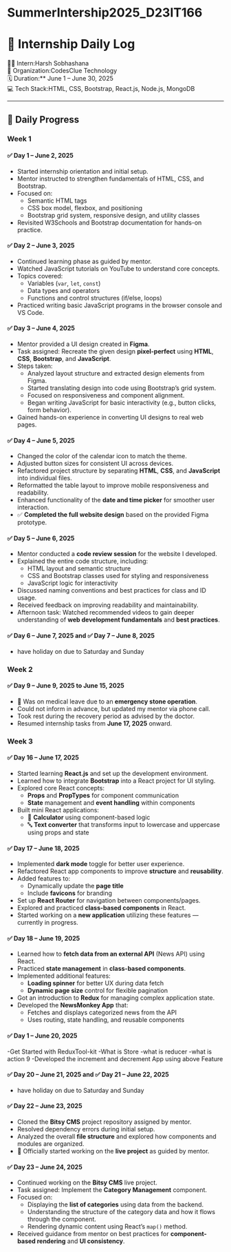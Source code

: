 # SummerIntership2025_D23IT166

# 📝 Internship Daily Log

🧑‍💻 Intern:Harsh Sobhashana  
🏢 Organization:CodesClue Technology  
🗓️ Duration:** June 1 – June 30, 2025  
💻 Tech Stack:HTML, CSS, Bootstrap, React.js, Node.js, MongoDB  

---

## 📅 Daily Progress

### Week 1

#### ✅ Day 1 – June 2, 2025
- Started internship orientation and initial setup.
- Mentor instructed to strengthen fundamentals of HTML, CSS, and Bootstrap.
- Focused on:
  - Semantic HTML tags
  - CSS box model, flexbox, and positioning
  - Bootstrap grid system, responsive design, and utility classes
- Revisited W3Schools and Bootstrap documentation for hands-on practice.

#### ✅ Day 2 – June 3, 2025
- Continued learning phase as guided by mentor.
- Watched JavaScript tutorials on YouTube to understand core concepts.
- Topics covered:
  - Variables (`var`, `let`, `const`)
  - Data types and operators
  - Functions and control structures (if/else, loops)
- Practiced writing basic JavaScript programs in the browser console and VS Code.

#### ✅ Day 3 – June 4, 2025
- Mentor provided a UI design created in **Figma**.
- Task assigned: Recreate the given design **pixel-perfect** using **HTML**, **CSS**, **Bootstrap**, and **JavaScript**.
- Steps taken:
  - Analyzed layout structure and extracted design elements from Figma.
  - Started translating design into code using Bootstrap’s grid system.
  - Focused on responsiveness and component alignment.
  - Began writing JavaScript for basic interactivity (e.g., button clicks, form behavior).
- Gained hands-on experience in converting UI designs to real web pages.

#### ✅ Day 4 – June 5, 2025
- Changed the color of the calendar icon to match the theme.
- Adjusted button sizes for consistent UI across devices.
- Refactored project structure by separating **HTML**, **CSS**, and **JavaScript** into individual files.
- Reformatted the table layout to improve mobile responsiveness and readability.
- Enhanced functionality of the **date and time picker** for smoother user interaction.
- ✅ **Completed the full website design** based on the provided Figma prototype.

#### ✅ Day 5 – June 6, 2025
- Mentor conducted a **code review session** for the website I developed.
- Explained the entire code structure, including:
  - HTML layout and semantic structure
  - CSS and Bootstrap classes used for styling and responsiveness
  - JavaScript logic for interactivity
- Discussed naming conventions and best practices for class and ID usage.
- Received feedback on improving readability and maintainability.
- Afternoon task: Watched recommended videos to gain deeper understanding of **web development fundamentals** and **best practices**.

#### ✅ Day 6 – June 7, 2025 and ✅ Day 7 – June 8, 2025
- have holiday on due to Saturday and Sunday

### Week 2

#### ✅ Day 9 – June 9, 2025 to June 15, 2025
- 🛌 Was on medical leave due to an **emergency stone operation**.
- Could not inform in advance, but updated my mentor via phone call.
- Took rest during the recovery period as advised by the doctor.
- Resumed internship tasks from **June 17, 2025** onward.

### Week 3

#### ✅ Day 16 – June 17, 2025
- Started learning **React.js** and set up the development environment.
- Learned how to integrate **Bootstrap** into a React project for UI styling.
- Explored core React concepts:
  - **Props** and **PropTypes** for component communication
  - **State** management and **event handling** within components
- Built mini React applications:
  - 🧮 **Calculator** using component-based logic
  - 🔤 **Text converter** that transforms input to lowercase and uppercase using props and state


#### ✅ Day 17 – June 18, 2025
- Implemented **dark mode** toggle for better user experience.
- Refactored React app components to improve **structure** and **reusability**.
- Added features to:
  - Dynamically update the **page title**
  - Include **favicons** for branding
- Set up **React Router** for navigation between components/pages.
- Explored and practiced **class-based components** in React.
- Started working on a **new application** utilizing these features — currently in progress.

#### ✅ Day 18 – June 19, 2025
- Learned how to **fetch data from an external API** (News API) using React.
- Practiced **state management** in **class-based components**.
- Implemented additional features:
  - **Loading spinner** for better UX during data fetch
  - **Dynamic page size** control for flexible pagination
- Got an introduction to **Redux** for managing complex application state.
- Developed the **NewsMonkey App** that:
  - Fetches and displays categorized news from the API
  - Uses routing, state handling, and reusable components

#### ✅ Day 1 – June 20, 2025
-Get Started with ReduxTool-kit 
-What is Store
-what is reducer
-what is action 9
-Developed the increment and decrement App using above Feature 

#### ✅ Day 20 – June 21, 2025 and ✅ Day 21 – June 22, 2025
- have holiday on due to Saturday and Sunday

#### ✅ Day 22 – June 23, 2025
- Cloned the **Bitsy CMS** project repository assigned by mentor.
- Resolved dependency errors during initial setup.
- Analyzed the overall **file structure** and explored how components and modules are organized.
- 📌 Officially started working on the **live project** as guided by mentor.

#### ✅ Day 23 – June 24, 2025
- Continued working on the **Bitsy CMS** live project.
- Task assigned: Implement the **Category Management** component.
- Focused on:
  - Displaying the **list of categories** using data from the backend.
  - Understanding the structure of the category data and how it flows through the component.
  - Rendering dynamic content using React’s `map()` method.
- Received guidance from mentor on best practices for **component-based rendering** and **UI consistency**.

